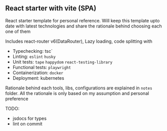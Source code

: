 ## React starter with vite (SPA)
React starter template for personal reference. Will keep this template upto date with 
latest technologies and share the rationale behind choosing each one of them

Includes react-router v6(DataRouter), Lazy loading, code splitting with
- Typechecking:   tsc`
- Linting: `eslint` `husky`
- Unit tests: `tape` `happydom` `react-testing-library`
- Functional tests: `playwright`
- Containerization: `docker`
- Deployment: kubernetes


Rationale behind each tools, libs, configurations are explained in `notes` folder. 
All the rationale is only based on my assumption and personal preference

TODO: 
- jsdocs for types
- lint on commit

